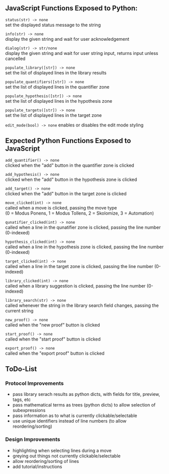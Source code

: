 
## JavaScript Functions Exposed to Python:

`status(str) -> none`  
set the displayed status message to the string

`info(str) -> none`  
display the given string and wait for user acknowledgement

`dialog(str) -> str/none`  
display the given string and wait for user string input, returns input unless cancelled

`populate_library([str]) -> none`  
set the list of displayed lines in the library results

`populate_quantifiers([str]) -> none`  
set the list of displayed lines in the quantifier zone

`populate_hypothesis([str]) -> none`  
set the list of displayed lines in the hypothesis zone

`populate_targets([str]) -> none`  
set the list of displayed lines in the target zone

`edit_mode(bool) -> none`
enables or disables the edit mode styling

## Expected Python Functions Exposed to JavaScript

`add_quantifier() -> none`  
clicked when the "add" button in the quantifier zone is clicked

`add_hypothesis() -> none`  
clicked when the "add" button in the hypothesis zone is clicked

`add_target() -> none`  
clicked when the "add" button in the target zone is clicked

`move_clicked(int) -> none`  
called when a move is clicked, passing the move type  
(0 = Modus Ponens, 1 = Modus Tollens, 2 = Skolomize, 3 = Automation)

`qunatifier_clicked(int) -> none`  
called when a line in the qunatifier zone is clicked, passing the line number (0-indexed)

`hypothesis_clicked(int) -> none`  
called when a line in the hypothesis zone is clicked, passing the line number (0-indexed)

`target_clicked(int) -> none`  
called when a line in the target zone is clicked, passing the line number (0-indexed)

`library_clicked(int) -> none`  
called when a library suggestion is clicked, passing the line number (0-indexed)

`library_search(str) -> none`  
called whenever the string in the library search field changes, passing the current string

`new_proof() -> none`  
called when the "new proof" button is clicked

`start_proof() -> none`  
called when the "start proof" button is clicked

`export_proof() -> none`  
called when the "export proof" button is clicked

## ToDo-List

### Protocol Improvements
- pass library serach results as python dicts, with fields for title, preview, tags, etc
- pass mathematical terms as trees (python dicts) to allow selection of subexpressions
- pass information as to what is currently clickable/selectable
- use unique identifiers instead of line numbers (to allow reordering/sorting)

### Design Improvements
- highlighting when selecting lines during a move
- greying out things not currently clickable/selectable
- allow reordering/sorting of lines
- add tutorial/instructions
